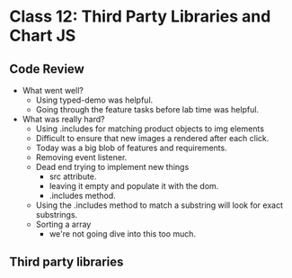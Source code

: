 # Class 12: Third Party Libraries and Chart JS

## Code Review

- What went well?
  - Using typed-demo was helpful.
  - Going through the feature tasks before lab time was helpful.
- What was really hard?
  - Using .includes for matching product objects to img elements
  - Difficult to ensure that new images a rendered after each click.
  - Today was a big blob of features and requirements.
  - Removing event listener.
  - Dead end trying to implement new things
    - src attribute.
    - leaving it empty and populate it with the dom.
    - .includes method.
  - Using the .includes method to match a substring will look for exact substrings.
  - Sorting a array
    - we're not going dive into this too much.

## Third party libraries
